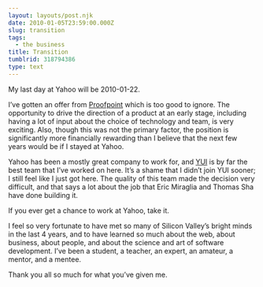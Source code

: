 ```yaml
---
layout: layouts/post.njk
date: 2010-01-05T23:59:00.000Z
slug: transition
tags:
  - the business
title: Transition
tumblrid: 318794386
type: text
---
```

<p>My last day at Yahoo will be 2010-01-22.</p>

<p>I&rsquo;ve gotten an offer from <a href="http://proofpoint.com/">Proofpoint</a> which is too good to ignore.  The opportunity to drive the direction of a product at an early stage, including having a lot of input about the choice of technology and team, is very exciting.  Also, though this was not the primary factor, the position is significantly more financially rewarding than I believe that the next few years would be if I stayed at Yahoo.</p>

<p>Yahoo has been a mostly great company to work for, and <a href="http://yuilibrary.com/">YUI</a> is by far the best team that I&rsquo;ve worked on here.  It&rsquo;s a shame that I didn&rsquo;t join YUI sooner; I still feel like I just got here.  The quality of this team made the decision very difficult, and that says a lot about the job that Eric Miraglia and Thomas Sha have done building it.</p>

<p>If you ever get a chance to work at Yahoo, take it.</p>

<p>I feel so very fortunate to have met so many of Silicon Valley&rsquo;s bright minds in the last 4 years, and to have learned so much about the web, about business, about people, and about the science and art of software development.  I&rsquo;ve been a student, a teacher, an expert, an amateur, a mentor, and a mentee.</p>

<p>Thank you all so much for what you&rsquo;ve given me.</p>
